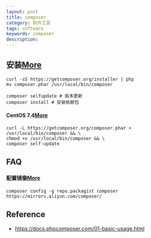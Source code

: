 ```yaml
---
layout: post
title: composer
category: 软件工具
tags: software
keywords: composer
description: 
---
```


## 安装[More](https://docs.phpcomposer.com/01-basic-usage.html)

```
curl -sS https://getcomposer.org/installer | php
mv composer.phar /usr/local/bin/composer

composer selfupdate # 版本更新
composer install # 安装依赖包
```

#### CentOS 7.4[More](https://slimkit.github.io/plus/guide/installation/install-plus.html#%E5%88%9B%E5%BB%BA%E6%95%B0%E6%8D%AE%E5%BA%93)

```
curl -L https://getcomposer.org/composer.phar > /usr/local/bin/composer && \
chmod +x /usr/local/bin/composer && \
composer self-update
```

## FAQ

#### 配置镜像[More](https://learnku.com/articles/31084)


```
composer config -g repo.packagist composer https://mirrors.aliyun.com/composer/ 
```

## Reference

* <https://docs.phpcomposer.com/01-basic-usage.html>